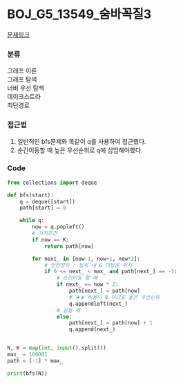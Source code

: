 # BOJ_G5_13549_숨바꼭질3

[문제링크](https://www.acmicpc.net/problem/13549)

### 분류
그래프 이론<br>
그래프 탐색<br>
너비 우선 탐색<br>
데이크스트라<br>
최단경로


### 접근법
1. 일반적인 bfs문제와 똑같이 q를 사용하여 접근했다.
2. 순간이동할 때 높은 우선순위로 q에 삽입해야했다.

### Code
```python
from collections import deque

def bfs(start):
    q = deque([start])
    path[start] = 0

    while q:
        now = q.popleft()
        # 기저조건
        if now == K:
            return path[now]

        for next_ in [now-1, now+1, now*2]:
            # 안전장치 : 범위 내 & 미방문 위치
            if 0 <= next_ < max_ and path[next_] == -1:
                # 순간이동 할 때
                if next_ == now * 2:
                    path[next_] = path[now]
                    # ★★ 비용이 0 이므로 높은 우선순위
                    q.appendleft(next_)
                # 걸을 때
                else:
                    path[next_] = path[now] + 1
                    q.append(next_)


N, K = map(int, input().split())
max_ = 100001
path = [-1] * max_

print(bfs(N))
```